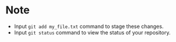 # Note

- Input `git add my_file.txt` command to stage these changes.
- Input `git status` command to view the status of your repository.
